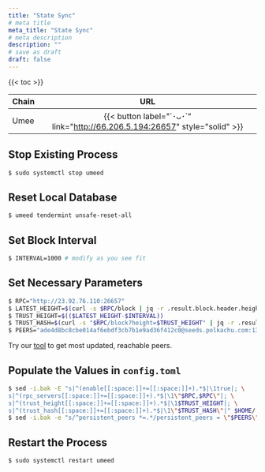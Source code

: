 ```yaml
---
title: "State Sync"
# meta title
meta_title: "State Sync"
# meta description
description: ""
# save as draft
draft: false
---
```


{{< toc >}}

<!-- https://www.textemoji.org -->

| **Chain** |                                   **URL**                                   |
| --------- | :-------------------------------------------------------------------------: |
| Umee      | {{< button label="´･ᴗ･`" link="http://66.206.5.194:26657" style="solid" >}} |

## Stop Existing Process

```bash
$ sudo systemctl stop umeed
```

## Reset Local Database

```bash
$ umeed tendermint unsafe-reset-all
```

## Set Block Interval

```bash
$ INTERVAL=1000 # modify as you see fit
```

## Set Necessary Parameters

```bash
$ RPC="http://23.92.76.110:26657"
$ LATEST_HEIGHT=$(curl -s $RPC/block | jq -r .result.block.header.height);
$ TRUST_HEIGHT=$(($LATEST_HEIGHT-$INTERVAL))
$ TRUST_HASH=$(curl -s "$RPC/block?height=$TRUST_HEIGHT" | jq -r .result.block_id.hash)
$ PEERS="ade4d8bc8cbe014af6ebdf3cb7b1e9ad36f412c0@seeds.polkachu.com:13656,ebc272824924ea1a27ea3183dd0b9ba713494f83@umee-mainnet-seed.autostake.com:26756,64cdbb45575825f764af7ff9d6c71471bc131f87@seed-node.mms.team:32656,88373a3bf385c20ef0b4040f924cd99848012535@seed-umee-01.stakeflow.io:26696"
```

Try our [tool](https://github.com/jim380/bootstrap-me) to get most updated, reachable peers.

## Populate the Values in `config.toml`

```bash
$ sed -i.bak -E "s|^(enable[[:space:]]+=[[:space:]]+).*$|\1true|; \
s|^(rpc_servers[[:space:]]+=[[:space:]]+).*$|\1\"$RPC,$RPC\"|; \
s|^(trust_height[[:space:]]+=[[:space:]]+).*$|\1$TRUST_HEIGHT|; \
s|^(trust_hash[[:space:]]+=[[:space:]]+).*$|\1\"$TRUST_HASH\"|" $HOME/.umee/config/config.toml
$ sed -i.bak -e "s/^persistent_peers *=.*/persistent_peers = \"$PEERS\"/" $HOME/.umee/config/config.toml
```

## Restart the Process

```bash
$ sudo systemctl restart umeed
```
